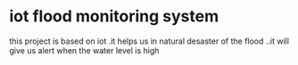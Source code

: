 # iot flood monitoring system
 this project is based on iot .it helps us in natural desaster of the flood ..it will give us alert when the water level is high
